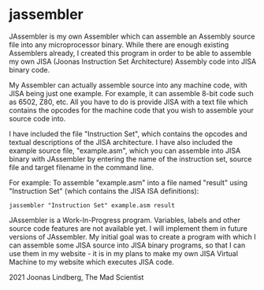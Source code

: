 # jassembler
JAssembler is my own Assembler which can assemble an Assembly source file into any microprocessor binary.
While there are enough existing Assemblers already, I created this program in order to be able to assemble my own JISA (Joonas Instruction Set Architecture) Assembly code into JISA binary code.

My Assembler can actually assemble source into any machine code, with JISA being just one example.
For example, it can assemble 8-bit code such as 6502, Z80, etc.
All you have to do is provide JISA with a text file which contains the opcodes for the machine code that you wish to assemble your source code into.

I have included the file "Instruction Set", which contains the opcodes and textual descriptions of the JISA architecture.
I have also included the example source file, "example.asm", which you can assemble into JISA binary with JAssembler by entering the name of the instruction set, source file and target filename in the command line.

For example:
To assemble "example.asm" into a file named "result" using "Instruction Set" (which contains the JISA ISA definitions):

<code>jassembler "Instruction Set" example.asm result</code>

JAssembler is a Work-In-Progress program. Variables, labels and other source code features are not available yet. I will implement them in future versions of JAssembler. My initial goal was to create a program with which I can assemble some JISA source into JISA binary programs, so that I can use them in my website - it is in my plans to make my own JISA Virtual Machine to my website which executes JISA code.

2021 Joonas Lindberg, The Mad Scientist
